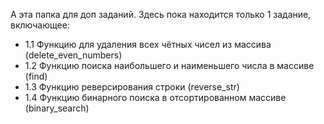 А эта папка для доп заданий.
Здесь пока находится только 1 задание, включающее:
* 1.1 Функцию для удаления всех чётных чисел из массива (delete_even_numbers)
* 1.2 Функцию поиска наибольшего и наименьшего числа в массиве (find)
* 1.3 Функцию реверсирования строки (reverse_str)
* 1.4 Функцию бинарного поиска в отсортированном массиве (binary_search)
